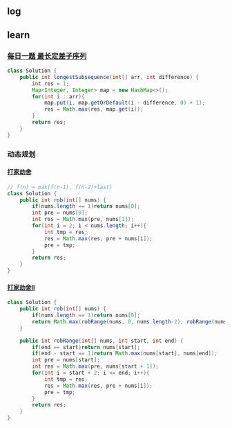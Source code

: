 ## log



## learn

### [每日一题 最长定差子序列](https://leetcode-cn.com/problems/longest-arithmetic-subsequence-of-given-difference/)

```java
class Solution {
    public int longestSubsequence(int[] arr, int difference) {
        int res = 1;
        Map<Integer, Integer> map = new HashMap<>();
        for(int i : arr){
            map.put(i, map.getOrDefault(i - difference, 0) + 1);
            res = Math.max(res, map.get(i));
        }
        return res;
    }
}
```

### 动态规划 

#### [打家劫舍](https://leetcode-cn.com/problems/house-robber/)

```java
// f(n) = max(f(n-1), f(n-2)+last)
class Solution {
    public int rob(int[] nums) {
        if(nums.length == 1)return nums[0];
        int pre = nums[0];
        int res = Math.max(pre, nums[1]);
        for(int i = 2; i < nums.length; i++){
            int tmp = res;
            res = Math.max(res, pre + nums[i]);
            pre = tmp;
        }
        return res;
    }
}
```

#### [打家劫舍II](https://leetcode-cn.com/problems/house-robber-ii/)

```java
class Solution {
    public int rob(int[] nums) {
        if(nums.length == 1)return nums[0];
        return Math.max(robRange(nums, 0, nums.length-2), robRange(nums, 1, nums.length-1));
    }

    public int robRange(int[] nums, int start, int end) {
        if(end == start)return nums[start];
        if(end - start == 1)return Math.max(nums[start], nums[end]);
        int pre = nums[start];
        int res = Math.max(pre, nums[start + 1]);
        for(int i = start + 2; i <= end; i++){
            int tmp = res;
            res = Math.max(res, pre + nums[i]);
            pre = tmp;
        }
        return res;
    }
}
```





